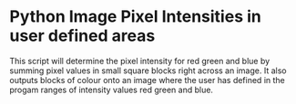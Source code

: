 # Python Image Pixel Intensities in user defined areas
This script will determine the pixel intensity for red green and blue by summing pixel values in small 
square blocks right across an image.
It also outputs blocks of colour onto an image where the user has defined in the progam ranges of intensity  values 
red green and blue.
